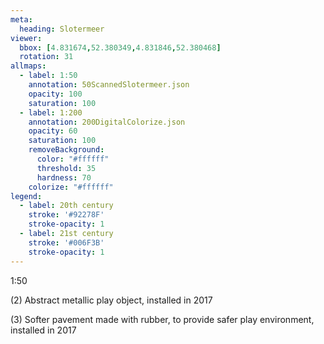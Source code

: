 ```yaml
---
meta:
  heading: Slotermeer
viewer:
  bbox: [4.831674,52.380349,4.831846,52.380468]
  rotation: 31
allmaps:
  - label: 1:50
    annotation: 50ScannedSlotermeer.json
    opacity: 100
    saturation: 100
  - label: 1:200
    annotation: 200DigitalColorize.json
    opacity: 60
    saturation: 100
    removeBackground:
      color: "#ffffff"
      threshold: 35
      hardness: 70
    colorize: "#ffffff"
legend:
  - label: 20th century
    stroke: '#92278F'
    stroke-opacity: 1
  - label: 21st century
    stroke: '#006F3B'
    stroke-opacity: 1
---
```

1:50

(2) Abstract metallic play object, installed in 2017


(3) Softer pavement made with rubber, to provide safer play environment, installed in 2017